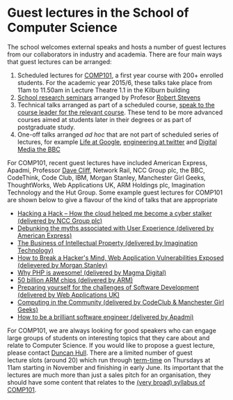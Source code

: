 # Guest lectures in the School of Computer Science

The school welcomes external speaks and hosts a number of guest lectures from our collaborators in industry and academia. There are four main ways that guest lectures can be arranged:

  1. Scheduled lectures for [COMP101](https://studentnet.cs.manchester.ac.uk/ugt/COMP10120/syllabus/), a first year course with 200+ enrolled students. For the academic year 2015/6, these talks take place from 11am to 11.50am in Lecture Theatre 1.1 in the Kilburn building
  2. [School research seminars](http://www.cs.manchester.ac.uk/our-research/seminars/?seminarid=past) arranged by Profesor [Robert Stevens](http://www.cs.man.ac.uk/~stevensr/)
  3. Technical talks arranged as part of a scheduled course, [speak to the course leader for the relevant course](http://www.cs.manchester.ac.uk/about-us/staff/). These tend to be more advanced courses aimed at students later in their degrees or as part of postgraduate study.
  4. One-off talks arranged *ad hoc* that are not part of scheduled series of lectures, for example [Life at Google](https://docs.google.com/presentation/d/1_YQw3gyfOVGB4C0HAM89eREGTJ95GSMwnCv48UWws1s/edit?pli=1), [engineering at twitter](http://www.cs.manchester.ac.uk/about-us/news-and-events/full-article/?articleid=188) and [Digital Media the BBC](http://www.cs.manchester.ac.uk/industry/news/full-article/?articleid=432)

For COMP101, recent guest lectures have included American Express, Apadmi, Professor [Dave Cliff](https://en.wikipedia.org/wiki/Dave_Cliff_(computer_scientist)), Network Rail, NCC Group plc, the BBC,  CodeThink, Code Club, IBM, Morgan Stanley, Manchester Girl Geeks, ThoughtWorks, Web Applications UK, ARM Holdings plc, Imagination Technology and the Hut Group. Some example guest lectures for COMP101 are shown below to give a flavour of the kind of talks that are appropriate

* [Hacking a Hack – How the cloud helped me become a cyber stalker (delivered by NCC Group plc)](http://www.cs.manchester.ac.uk/study/news/full-article/?articleid=1916)
* [Debunking the myths associated with User Experience (delivered by American Express)](http://www.cs.manchester.ac.uk/about-us/news-and-events/full-article/?articleid=1797)
* [The Business of Intellectual Property (delivered by Imagination Technology)](https://dl.dropboxusercontent.com/u/3560709/Business%20of%20IP%20-%20Updated%2018112014.pdf)
* [How to Break a Hacker's Mind, Web Application Vulnerabilities Exposed (delievered by Morgan Stanley)](http://www.cs.manchester.ac.uk/employability/news/full-article/?articleid=628)
* [Why PHP is awesome! (delivered by Magma Digital)](http://www.cs.manchester.ac.uk/about-us/news-and-events/full-article/?articleid=734)
* [50 billion ARM chips (delivered by ARM)](http://www.cs.manchester.ac.uk/about-us/news-and-events/full-article/?articleid=790)
* [Preparing yourself for the challenges of Software Development (delivered by Web Applications UK)](http://www.cs.manchester.ac.uk/industry/news/full-article/?articleid=402)
* [Computing in the Community (delivered by CodeClub & Manchester Girl Geeks)](http://www.cs.manchester.ac.uk/employability/news/full-article/?articleid=1929)
* [How to be a brilliant software engineer (delivered by Apadmi)](http://www.cs.manchester.ac.uk/industry/news/full-article/?articleid=2002)

For COMP101, we are always looking for good speakers who can engage large groups of students on interesting topics that they care about and relate to Computer Science. If you would like to propose a guest lecture, please contact [Duncan Hull](http://www.cs.man.ac.uk/~hulld/). There are a limited number of guest lecture slots (around 20) which run through [term-time](http://www.manchester.ac.uk/discover/key-dates/) on Thursdays at 11am starting in November and finishing in early June. Its important that the lectures are much more than just a sales pitch for an organisation, they should have some content that relates to the [(very broad) syllabus of COMP101](https://studentnet.cs.manchester.ac.uk/ugt/COMP10120/syllabus/).
